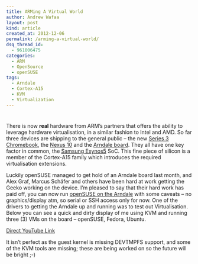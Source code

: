 ```yaml
---
title: ARMing A Virtual World
author: Andrew Wafaa
layout: post
kind: article
created_at: 2012-12-06
permalink: /arming-a-virtual-world/
dsq_thread_id:
  - 961006475
categories:
  - ARM
  - OpenSource
  - openSUSE
tags:
  - Arndale
  - Cortex-A15
  - KVM
  - Virtualization
---
```

# 

There is now **real** hardware from ARM’s partners that offers the ability to leverage hardware virtualisation, in a similar fashion to Intel and AMD. So far three devices are shipping to the general public – the new [Series 3 Chromebook][1], the [Nexus 10][2] and the [Arndale board][3]. They all have one key factor in common, the [Samsung Exynos5][4] SoC. This fine piece of silicon is a member of the Cortex-A15 family which introduces the required virtualisation extensions.

 [1]: http://www.samsung.com/uk/consumer/pc-peripherals/chrome-devices/chrome-devices/XE303C12-A01UK "ARM powered Chromebook"
 [2]: https://play.google.com/store/devices/details?id=nexus_10_16gb&feature=nexus10_campaign "Google Nexus 10"
 [3]: http://www.arndaleboard.org/wiki/index.php/Main_Page "Exynos 5 development board"
 [4]: http://www.samsung.com/global/business/semiconductor/product/application/detail?productId=7668 "Samsung's first Cortex-A15"

Luckily openSUSE managed to get hold of an Arndale board last month, and Alex Graf, Marcus Schäfer and others have been hard at work getting the Geeko working on the device. I’m pleased to say that their hard work has paid off, you can now run [openSUSE on the Arndale][5] with some caveats – no graphics/display atm, so serial or SSH access only for now. One of the drivers to getting the Arndale up and running was to test out Virtualisation. Below you can see a quick and dirty display of me using KVM and running three (3) VMs on the board – openSUSE, Fedora, Ubuntu.

 [5]: https://en.opensuse.org/HCL:Arndale "Arndale & openSUSE"



[Direct YouTube Link][6]

 [6]: http://youtu.be/SL313KEYQCc "Screencast of KVM running on an Arndale"

It isn’t perfect as the guest kernel is missing DEVTMPFS support, and some of the KVM tools are missing; these are being worked on so the future will be bright ;-)
